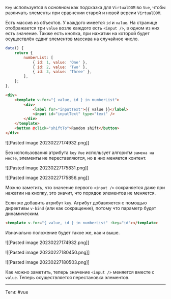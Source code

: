 `Key` используется в основном как подсказка для `VirtualDOM` во `Vue`, чтобы различать элементы при сравнении старой и новой версии `VirtualDOM`.

Есть массив из объектов. У каждого имеется `id` и `value`. На странице отображается три `value` возле каждого есть `<input />`, в одном из них есть значение. Также есть кнопка, при нажатии на которой будет осуществлён сдвиг элементов массива на случайное число.

```js
data() {
	return {
		numberList: [
			{ id: 1, value: 'One' },
			{ id: 2, value: 'Two' },
			{ id: 3, value: 'Three' },
		],
	};
},
```

```html
<div>
	<template v-for="{ value, id } in numberList">
		<div>
			<label for="inputText">{{ value }}</label>
			<input id="inputText" type="text" />
		</div>
	</template>
	<button @click="shiftTo">Random shift</button>
</div>
```

![[Pasted image 20230227174932.png]]

Без использования атрибута `key` `Vue` использует алгоритм `замена на месте`, элементы не переставляются, но в них меняется контент.

![[Pasted image 20230227175831.png]]

![[Pasted image 20230227175856.png]]

Можно заметить, что значение первого `<input />` сохраняется даже при нажатии на кнопку, это значит, что порядок элементов не меняется.

Если же добавить атрибут `key`. Атрибут добавляется с помощью директивы `v-bind` (или как сокращение), потому что параметр будет динамическим. 

```html
<template v-for="{ value, id } in numberList" :key="id"></template>
```

Изначально положение будет такое же, как и выше.

![[Pasted image 20230227174932.png]]

![[Pasted image 20230227180450.png]]

![[Pasted image 20230227180503.png]]

Как можно заметить, теперь значение `<input />` меняется вместе с `value`. Теперь осуществляется перестановка элементов.

---
Теги: #vue 
